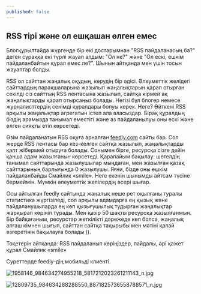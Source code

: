 ```yaml
---
published: false
---
```


## ‪RSS‬ тірі және ол ешқашан өлген емес

Блогқұрылтайда жүргенде бір екі достарымнан "RSS пайдаланасың ба?" деген сұраққа екі түрлі жауап алдым: "Ол не?" және "Ол ескі, ешкім пайдаланбайтын құрал емес пе?". Шынын айтқанда мен үшін тосын жауаптар болды.

RSS ол сайттан жаңалық оқудың, көрудің бір әдісі. Әлеуметтік желідегі сайттардың парақшаларына жазылып жаңалықтарын қарап отырған секілді сіз сайттың RSS лентасына жазылып, сайтқа кірмей ақ жаңалықтарды қарап отырсаңыз болады. Негізі бұл блогер немесе журналисттердің сенімді құралдары болуы керек. Неге? Өйткені RSS арқылы жаңалықтар агрегатын істеп ала аласыздар. Бірақ құралдың біздің арамызда танымал еместігі және аз пайдаланылуы оны ескі және өлген сияқты етіп көрсетеді.

Өзім пайдаланатын RSS оқуға арналған [feedly.com](http://feedly.com/) сайты бар. Сол жерде RSS лентасы бар кез-келген сайтқа жазылып, жаңалықтарды қалт жібермей отыруға болады. Сонымен бірге, ресурсқа сізге дейін қанша адам жазылғанын көрсетеді. Қарапайым бақылау: шетелдің танымал сайттарында жазылушылар мыңдаған, мен жазылған қазақ сайттарының барлығында 0 жазылушы. Яғни, бізде оны ешкім пайдаланбайды Смайлик «smile». Неге екенін шынымды айтсам түсіне бермеймін. Мүмкін әлеуметтік желілердің әсері шығар.

Осы айтылған feedly сайтында жаңалық неше рет оқылғаны туралы статистика жүргізіледі, сол арқылы адамдарға ең қызық және пайдаланушыларда ең көп қызығушылық тудырған жаңалықтар жарқырап көрініп тұрады.
Мен қазір 50 шақты ресурсқа жазылғанмын. Бір байқағаным, ресурстар жеткілікті дәрежеде көп болса, жаңалық алғаш кімнен шығып, сайттан сайтқа тақырыбы мен мәтіні қалай өзгеретінін бақылауға болады )).

Тоқетерін айтқанда: RSS пайдаланып көріңіздер, пайдалы, әрі қажет құрал Смайлик «smile»

Суреттерде feedly-дің мобильді клиенті.

![1958146_984634274955218_5817212023261211143_n.jpg]({{site.baseurl}}/_posts/1958146_984634274955218_5817212023261211143_n.jpg)

![12809735_984634288288550_8871825736558788571_n.jpg]({{site.baseurl}}/_posts/12809735_984634288288550_8871825736558788571_n.jpg)
